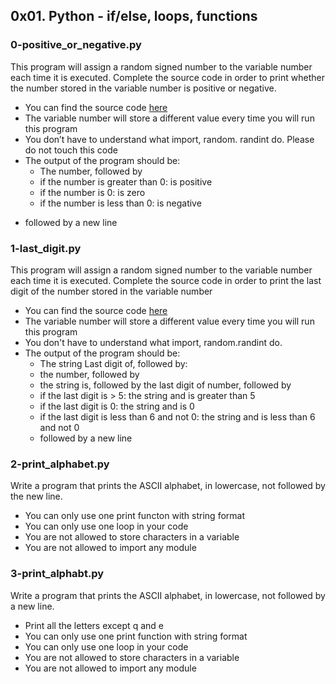## 0x01. Python - if/else, loops, functions

### 0-positive_or_negative.py
This program will assign a random signed number to the variable number each time it is executed. Complete the source code in order to print whether the number stored in the variable number is positive or negative.

* You can find the source code [here](https://github.com/alx-tools/0x01.py/blob/master/0-positive_or_negative_py)
* The variable number will store a different value every time you will run this program
* You don’t have to understand what import, random. randint do. Please do not touch this code
* The output of the program should be:
    * The number, followed by
    - if the number is greater than 0: is positive
    - if the number is 0: is zero
    - if the number is less than 0: is negative
- followed by a new line

### 1-last_digit.py
This program will assign a random signed number to the variable number each time it is executed. Complete the source code in order to print the last digit of the number stored in the variable number

* You can find the source code [here](https://github.com/alx-tools/0x01.py/blob/master/1-last_digit_py)
* The variable number will store a different value every time you will run this program
* You don't have to understand what import, random.randint do.
* The output of the program should be:
    * The string Last digit of, followed by:
    * the number, followed by
    * the string is, followed by the last digit of number, followed by
    * if the last digit is > 5: the string and is greater than 5
    * if the last digit is 0: the string and is 0
    * if the last digit is less than 6 and not 0: the string and is less than 6 and not 0
    * followed by a new line

### 2-print_alphabet.py
Write a program that prints the ASCII alphabet, in lowercase, not followed by the new line.

* You can only use one print functon with string format
* You can only use one loop in your code
* You are not allowed to store characters in a variable
* You are not allowed to import any module

### 3-print_alphabt.py
Write a program that prints the ASCII alphabet, in lowercase, not followed by a new line.

* Print all the letters except q and e
* You can only use one print function with string format
* You can only use one loop in your code
* You are not allowed to store characters in a variable
* You are not allowed to import any module
